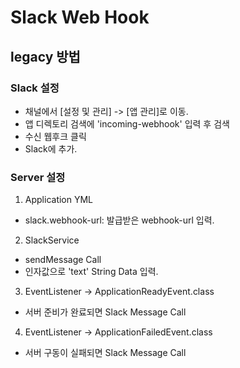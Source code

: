 # Slack Web Hook

## legacy 방법

### Slack 설정
- 채널에서 [설정 및 관리] -> [앱 관리]로 이동.
- 앱 디렉토리 검색에 'incoming-webhook' 입력 후 검색
- 수신 웹후크 클릭
- Slack에 추가.

### Server 설정 
1. Application YML
  - slack.webhook-url: 발급받은 webhook-url 입력.

2. SlackService
  - sendMessage Call
  - 인자값으로 'text' String Data 입력.

3. EventListener -> ApplicationReadyEvent.class
  - 서버 준비가 완료되면 Slack Message Call

4. EventListener -> ApplicationFailedEvent.class
  - 서버 구동이 실패되면 Slack Message Call
